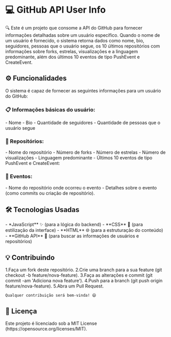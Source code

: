 <h1>💻 GitHub API User Info</h1>

🔍 Este é um projeto que consome a API do GitHub para fornecer informações detalhadas sobre um usuário específico. Quando o nome de um usuário é fornecido, o sistema retorna dados como nome, bio, seguidores, pessoas que o usuário segue, os 10 últimos repositórios com informações sobre forks, estrelas, visualizações e a linguagem predominante, além dos últimos 10 eventos de tipo PushEvent e CreateEvent.

<h2>⚙️ Funcionalidades</h2>

O sistema é capaz de fornecer as seguintes informações para um usuário do GitHub:

<h3>📋 Informações básicas do usuário:</h3>
    - Nome
    - Bio
    - Quantidade de seguidores
    - Quantidade de pessoas que o usuário segue

<h3>📂 Repositórios:</h3>
    - Nome do repositório
    - Número de forks
    - Número de estrelas
    - Número de visualizações
    - Linguagem predominante
    - Últimos 10 eventos de tipo PushEvent e CreateEvent:

<h3>📝 Eventos:</h3>
    - Nome do repositório onde ocorreu o evento
    - Detalhes sobre o evento (como commits ou criação de repositório).

<h2>🛠️ Tecnologias Usadas</h2>
    - *JavaScript** ✨ (para a lógica do backend)
    - **CSS** 🎨 (para estilização da interface)
    - **HTML** 🌐 (para a estruturação do conteúdo)
    - **GitHub API** 🔗 (para buscar as informações de usuários e repositórios)

<h2>💡 Contribuindo</h2>
    1.Faça um fork deste repositório.
    2.Crie uma branch para a sua feature (git checkout -b feature/nova-feature).
    3.Faça as alterações e commit (git commit -am 'Adiciona nova feature').
    4.Push para a branch (git push origin feature/nova-feature).
    5.Abra um Pull Request.

    Qualquer contribuição será bem-vinda! 😄

<h2>📜 Licença</h2>
Este projeto é licenciado sob a MIT License (https://opensource.org/licenses/MIT).